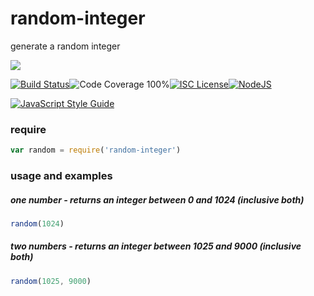 # random-integer

generate a random integer

<a href="https://nodei.co/npm/random-integer/"><img src="https://nodei.co/npm/random-integer.png?downloads=true"></a>

[![Build Status](https://img.shields.io/badge/build-passing-brightgreen.svg?style=flat-square)](https://travis-ci.org/joaquimserafim/random-integer)![Code Coverage 100%](https://img.shields.io/badge/code%20coverage-100%25-green.svg?style=flat-square)[![ISC License](https://img.shields.io/badge/license-ISC-blue.svg?style=flat-square)](https://github.com/joaquimserafim/random-integer/blob/master/LICENSE)[![NodeJS](https://img.shields.io/badge/node-6.1.x-brightgreen.svg?style=flat-square)](https://github.com/joaquimserafim/random-integer/blob/master/package.json#L45)

[![JavaScript Style Guide](https://cdn.rawgit.com/feross/standard/master/badge.svg)](https://github.com/feross/standard)


### require
```js
var random = require('random-integer')
```


### usage and examples

##### one number - returns an integer between 0 and 1024 (inclusive both)
```js
random(1024)
```

##### two numbers - returns an integer between 1025 and 9000 (inclusive both)
```js
random(1025, 9000)
```
